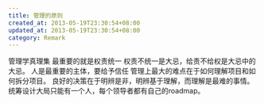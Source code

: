 ```yaml
---
title: 管理的原则
created_at: 2013-05-19T23:30:54+08:00
updated_at: 2013-05-19T23:30:54+08:00
category: Remark
---
```


管理学真理集
最重要的就是权责统一
权责不统一是大忌，给责不给权是大忌中的大忌。
人是最重要的主体，要给予信任
管理上最大的难点在于如何理解项目和如何拆分项目。
良好的决策在于明辨是非，明辨基于理解，而理解是最难的事情。
统筹设计大局只能有一个人，每个领导者都有自己的roadmap。
